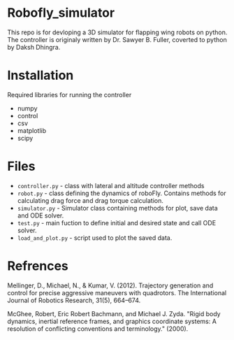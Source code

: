 # Robofly_simulator
This repo is for devloping a 3D simulator for flapping wing robots on python. The controller is originaly written by Dr. Sawyer B. Fuller, coverted to python by Daksh Dhingra.

# Installation
Required libraries for running the controller

- numpy
- control
- csv
- matplotlib
- scipy

# Files 
- `controller.py` - class with lateral and altitude controller methods
- `robot.py` - class defining the dynamics of roboFly. Contains methods for calculating drag force and drag torque calculation.
- `simulator.py` - Simulator class containing methods for plot, save data and ODE solver.
- `test.py` - main fuction to define initial and desired state and call ODE solver.
- `load_and_plot.py` - script used to plot the saved data.


# Refrences
Mellinger, D., Michael, N., & Kumar, V. (2012). Trajectory generation and control for precise aggressive maneuvers with quadrotors. The International Journal of Robotics Research, 31(5), 664–674.

McGhee, Robert, Eric Robert Bachmann, and Michael J. Zyda. "Rigid body dynamics, inertial reference frames, and graphics coordinate systems: A resolution of conflicting conventions and terminology." (2000). 
